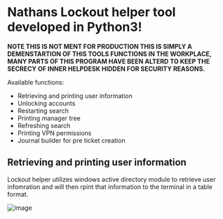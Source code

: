 # Nathans Lockout helper tool developed in Python3!
**NOTE THIS IS NOT MENT FOR PRODUCTION THIS IS SIMPLY A DEMENSTARTION OF THIS TOOLS FUNCTIONS IN THE WORKPLACE, MANY PARTS OF THIS PROGRAM HAVE BEEN ALTERD TO KEEP THE SECRECY OF INNER HELPDESK HIDDEN FOR SECURITY REASONS.**

Available functions:
- Retrieving and printing user information
- Unlocking accounts
- Restarting search
- Printing manager tree
- Refreshing search
- Printing VPN permissions
- Journal builder for pre ticket creation

## Retrieving and printing user information
Lockout helper utilizes windows active directory module to retrieve user infomration and will then rpint that information to the terminal in a table format.

![image](https://user-images.githubusercontent.com/72000765/138569663-a96bcb5d-302d-4ab5-839d-1a0782fcf46e.png)
